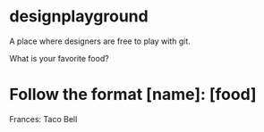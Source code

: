 # designplayground
A place where designers are free to play with git.


What is your favorite food?
# Follow the format [name]: [food]

Frances: Taco Bell